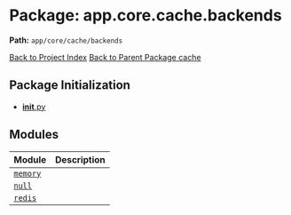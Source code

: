 # Package: app.core.cache.backends

**Path:** `app/core/cache/backends`

[Back to Project Index](../../../../../index.md)
[Back to Parent Package cache](../index.md)

## Package Initialization
- [__init__.py](init.md)

## Modules

| Module | Description |
| --- | --- |
| [`memory`](memory.md) |  |
| [`null`](null.md) |  |
| [`redis`](redis.md) |  |

